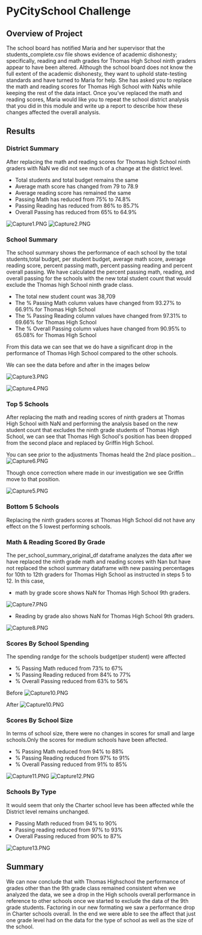 # PyCitySchool Challenge
## Overview of Project
The school board has notified Maria and her supervisor that the students_complete.csv file shows evidence of academic dishonesty; specifically, reading and math grades for Thomas High School ninth graders appear to have been altered. Although the school board does not know the full extent of the academic dishonesty, they want to uphold state-testing standards and have turned to Maria for help. She has asked you to replace the math and reading scores for Thomas High School with NaNs while keeping the rest of the data intact. Once you’ve replaced the math and reading scores, Maria would like you to repeat the school district analysis that you did in this module and write up a report to describe how these changes affected the overall analysis.

## Results
### District Summary

After replacing the math and reading scores for Thomas high School ninth graders with NaN we did not see much of a change at the district level. 
* Total students and total budget remains the same
* Average math score has changed from 79 to 78.9
* Average reading score has remained the same
* Passing Math has reduced from 75% to 74.8%
* Passing Reading has reduced from 86% to 85.7%
* Overall Passing has reduced from 65% to 64.9%

![Capture1.PNG](/Resources/Capture1.PNG)
![Capture2.PNG](/Resources/Capture2.PNG)

### School Summary

The school summary shows the performance of each school by the total students,total budget, per student budget, average math score, average reading score, percent passing math, percent passing reading and percent overall passing. We have calculated the percent passing math, reading, and overall passing for the schools with the new total student count that would exclude the Thomas high School ninth grade class.

* The total new student count was 38,709
* The % Passing Math column values have changed from 93.27% to 66.91% for Thomas High School
* The % Passing Reading column values have changed from 97.31% to 69.66% for Thomas High School
* The % Overall Passing column values have changed from 90.95% to 65.08% for Thomas High School

From this data we can see that we do have a significant drop in the performance of Thomas High School compared to the other schools.

We can see the data before and after in the images below

![Capture3.PNG](/Resources/Capture3.PNG)


![Capture4.PNG](/Resources/Capture4.PNG)

### Top 5 Schools

After replacing the math and reading scores of ninth graders at Thomas High School with NaN and performing the analysis based on the new student count that excludes the ninth grade students of Thomas High School, we can see that Thomas High School's position has been dropped from the second place and replaced by Griffin High School.

You can see prior to the adjustments Thomas heald the 2nd place position...
![Capture6.PNG](/Resources/Capture6.PNG)

Though once correction where made in our investigation we see Griffin move to that position.

![Capture5.PNG](/Resources/Capture5.PNG)

### Bottom 5 Schools

Replacing the ninth graders scores at Thomas High School did not have any effect on the 5 lowest performing schools.

### Math & Reading Scored By Grade

The per_school_summary_original_df dataframe analyzes the data after we have replaced the ninth grade math and reading scores with Nan but have not replaced the school summary dataframe with new passing percentages for 10th to 12th graders for Thomas High School as instructed in steps 5 to 12. In this case,

* math by grade score shows NaN for Thomas High School 9th graders.

![Capture7.PNG](/Resources/Capture7.PNG)

* Reading by grade also shows NaN for Thomas High School 9th graders.

![Capture8.PNG](/Resources/Capture8.PNG)

### Scores By School Spending

The spending randge for the schools budget(per student) were affected 

* % Passing Math reduced from 73% to 67%
* % Passing Reading reduced from 84% to 77%
* % Overall Passing reduced from 63% to 56% 

Before
![Capture10.PNG](/Resources/Capture10.PNG)

After 
![Capture10.PNG](/Resources/Capture10.PNG)

### Scores By School Size

In terms of school size, there were no changes in scores for small and large schools.Only the scores for medium schools have been affected.

* % Passing Math reduced from 94% to 88%
* % Passing Reading reduced from 97% to 91%
* % Overall Passing reduced from 91% to 85%

![Capture11.PNG](/Resources/Capture11.PNG)
![Capture12.PNG](/Resources/Capture12.PNG)

### Schools By Type

It would seem that only the Charter school leve has been affected while the District level remains unchanged.

* Passing Math reduced from 94% to 90%
* Passing reading reduced from 97% to 93%
* Overall Passing reduced from 90% to 87%

![Capture13.PNG](/Resources/Capture13.PNG)

## Summary

We can now conclude that with Thomas Highschool the performance of grades other than the 9th grade class remained consistent when we analyzed the data, we see a drop in the High schools overall performance in reference to other schools once we started to exclude the data of the 9th grade students. Factoring in our new formating we saw a performance drop in Charter schools overall.
In the end we were able to see the affect that just one grade level had on the data for the type of school as well as the size of the school. 
